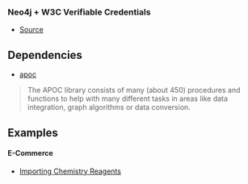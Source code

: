 ### Neo4j + W3C Verifiable Credentials

- [Source](https://github.com/OR13/neo-vc)

## Dependencies

- [apoc](https://neo4j.com/labs/apoc/4.1/installation/)

> The APOC library consists of many (about 450) procedures and functions to help with many different tasks in areas like data integration, graph algorithms or data conversion.

## Examples

#### E-Commerce

- [Importing Chemistry Reagents](https://or13.github.io/neo-vc/scenarios/e-commerce-chemistry-import/)
